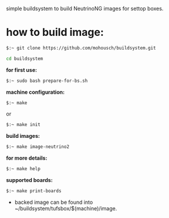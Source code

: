 simple buildsystem to build NeutrinoNG images for settop boxes. 

# how to build image: #

```bash
$:~ git clone https://github.com/mohousch/buildsystem.git

cd buildsystem
```

**for first use:**
```bash
$:~ sudo bash prepare-for-bs.sh
```
**machine configuration:**
```bash
$:~ make
```

or

```bash
$:~ make init
```
**build images:**
```bash
$:~ make image-neutrino2
```

**for more details:**
```bash
$:~ make help
```

**supported boards:**
```bash
$:~ make print-boards
```

* backed image can be found into ~/buildsystem/tufsbox/$(machine)/image.

